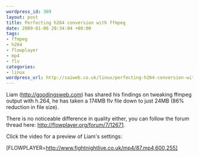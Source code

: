 ```yaml
--- 
wordpress_id: 389
layout: post
title: Perfecting h264 conversion with ffmpeg
date: 2009-01-06 20:34:04 +00:00
tags: 
- ffmpeg
- h264
- flowplayer
- mp4
- flv
categories: 
- linux
wordpress_url: http://saiweb.co.uk/linux/perfecting-h264-conversion-with-ffmpeg
---
```

Liam (<a href="http://goodingsweb.com">http://goodingsweb.com</a>) has shared his findings on tweaking ffmpeg output with h.264, he has taken a 174MB flv file down to just 24MB (86% reduction in file size).

There is no noticeable difference in quality either, you can follow the forum thread here: <a href="http://flowplayer.org/forum/7/12671">http://flowplayer.org/forum/7/12671</a>.

Click the video for a preview of Liam's settings:

[FLOWPLAYER=http://www.fightnightlive.co.uk/mp4/87.mp4,600,255]
